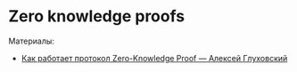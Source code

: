# Zero knowledge proofs

Материалы:

* [Как работает протокол Zero-Knowledge Proof — Алексей Глуховский](https://www.youtube.com/watch?v=YBEiObuTmsE)
